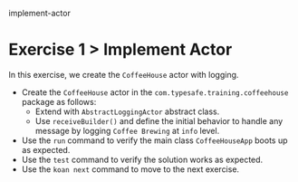 implement-actor

# Exercise 1 > Implement Actor

In this exercise, we create the `CoffeeHouse` actor with logging.

- Create the `CoffeeHouse` actor in the `com.typesafe.training.coffeehouse` package as follows:
    - Extend with `AbstractLoggingActor` abstract class.
    - Use `receiveBuilder()` and define the initial behavior to handle any message by logging `Coffee Brewing` at `info` level.
- Use the `run` command to verify the main class `CoffeeHouseApp` boots up as expected.
- Use the `test` command to verify the solution works as expected.
- Use the `koan next` command to move to the next exercise.
